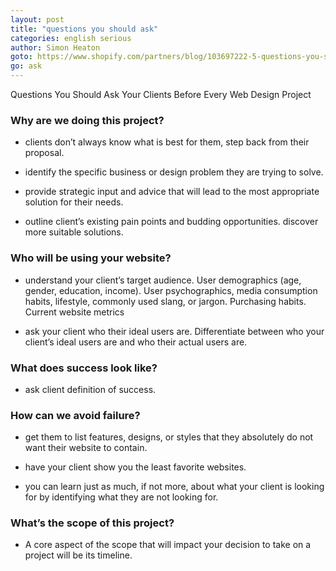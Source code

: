 ```yaml
---
layout: post
title: "questions you should ask"
categories: english serious
author: Simon Heaton
goto: https://www.shopify.com/partners/blog/103697222-5-questions-you-should-ask-your-clients-before-every-web-design-project?ref=speak.junglestar.org
go: ask
---
```


Questions You Should Ask Your Clients Before Every Web Design Project

### Why are we doing this project?

  - clients don’t always know what is best for them, step back from their proposal.

  - identify the specific business or design problem they are trying to solve.

  - provide strategic input and advice that will lead to the most appropriate solution for their needs.

  - outline client’s existing pain points and budding opportunities. discover more suitable solutions.

### Who will be using your website?

  - understand your client’s target audience. User demographics (age, gender, education, income). User psychographics, media consumption habits, lifestyle, commonly used slang, or jargon. Purchasing habits. Current website metrics

  - ask your client who their ideal users are. Differentiate between who your client’s ideal users are and who their actual users are.


### What does success look like?

  - ask client definition of success.


### How can we avoid failure?

  - get them to list features, designs, or styles that they absolutely do not want their website to contain.

  - have your client show you the least favorite websites.

  - you can learn just as much, if not more, about what your client is looking for by identifying what they are not looking for.

### What’s the scope of this project?

  - A core aspect of the scope that will impact your decision to take on a project will be its timeline.
